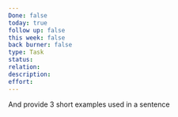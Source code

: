```yaml
---
Done: false
today: true
follow up: false
this week: false
back burner: false
type: Task
status:
relation:
description:
effort:
---
```

And provide 3 short examples used in a sentence
